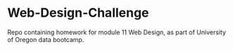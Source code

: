 # Web-Design-Challenge
Repo containing homework for module 11 Web Design, as part of University of Oregon data bootcamp.
